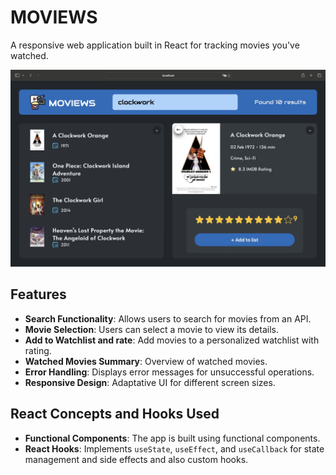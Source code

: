 # MOVIEWS

A responsive web application built in React for tracking movies you've watched.

<img src="public/screenshot1.png" alt="Screenshot" />

## Features

- **Search Functionality**: Allows users to search for movies from an API.
- **Movie Selection**: Users can select a movie to view its details.
- **Add to Watchlist and rate**: Add movies to a personalized watchlist with rating.
- **Watched Movies Summary**: Overview of watched movies.
- **Error Handling**: Displays error messages for unsuccessful operations.
- **Responsive Design**: Adaptative UI for different screen sizes.

## React Concepts and Hooks Used

- **Functional Components**: The app is built using functional components.
- **React Hooks**: Implements `useState`, `useEffect`, and `useCallback` for state management and side effects and also custom hooks.
